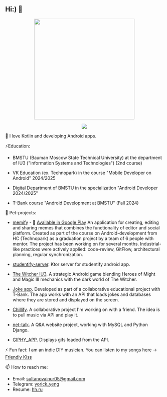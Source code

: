 ## Hi:) 👋

<div align="center">
<img src="https://github.com/user-attachments/assets/3054f4f0-70a2-4107-9261-a2ddc4a7006d" width="320" height="320" />
</div>

<p align=center>
    <img src="https://skillicons.dev/icons?theme=light&i=ableton,kotlin,androidstudio,gradle,java,js,html,css,python,cpp,django,figma,photoshop,premiere">
</p>

💬 I love Kotlin and developing Android apps.

⚡Education:

- BMSTU (Bauman Moscow State Technical University) at the department of IU3 ("Information Systems and Technologies") (2nd course)

- VK Education (ex. Technopark) in the course "Mobile Developer on Android" 2024/2025
  
- Digital Department of BMSTU in the specialization "Android Developer 2024/2025"

- T-Bank course "Android Development at BMSTU" (Fall 2024)

👯 Pet-projects:

- [memify](https://github.com/Code-Kotliners-Inc/memify/tree/develop) - 📲 [Available in Google Play](https://play.google.com/store/apps/details?id=com.codekotliners.memify)
An application for creating, editing and sharing memes that combines the functionality of editor and social platform. Created as part of the course on Android-development from HC (Technopark) as a graduation project by a team of 6 people with mentor. The project has been working on for several months. Industrial-like practices were actively applied: code-review, GitFlow, architectural planning, regular synchronization.

- [studentify-server](https://github.com/yorickyeng/studentify-server). Ktor server for studentify android app.

- [The Witcher IU3](https://github.com/yorickyeng/the-witcher-iu3). А strategic Android game blending Heroes of Might and Magic III mechanics with the dark world of The Witcher.

- [Joke app](https://github.com/yorickyeng/al_jokes). Developed as part of a collaborative educational project with T-Bank. The app works with an API that loads jokes and databases where they are stored and displayed on the screen.

- [Chillify](https://github.com/yorickyeng/Chillify). A collaborative project I'm working on with a friend. The idea is to pull music via API and play it.
  
- [net-talk](https://github.com/yorickyeng/net-talk). A Q&A website project, working with MySQL and Python Django.

- [GIPHY_APP](https://github.com/yorickyeng/GIPHY_API). Displays gifs loaded from the API.

⚡ Fun fact:
I am an indie DIY musician. You can listen to my songs here -> [Friendly Kiss](https://band.link/friendlykiss)

📫 How to reach me:
- Email: sultanovainur05@gmail.com
- Telegram: [yorick_yeng](https://t.me/yorick_yeng)
- Resume: [hh.ru](https://hh.ru/resume/e73232a5ff0e2266520039ed1f773031775875)
